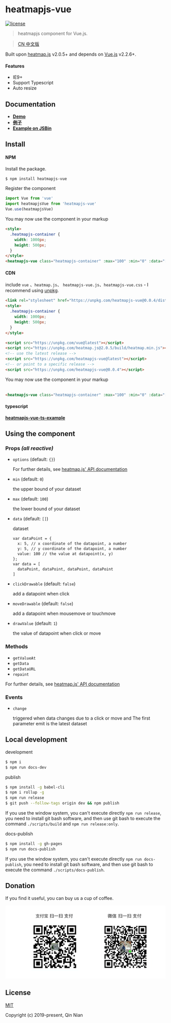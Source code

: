 # heatmapjs-vue

[![license](https://img.shields.io/github/license/nqdy666/heatmapjs-vue.svg)](https://github.com/nqdy666/heatmapjs-vue/blob/dev/LICENSE)

> heatmapjs component for Vue.js.

> [CN 中文版](./README.zh_CN.md)

Built upon [heatmap.js](https://www.patrick-wied.at/static/heatmapjs/) v2.0.5+ and depends on [Vue.js](https://vuejs.org/) v2.2.6+.

#### Features
- IE9+
- Support Typescript
- Auto resize

## Documentation
- **[Demo](https://nqdy666.github.io/heatmapjs-vue/)**
- **[例子](https://nqdy666.github.io/heatmapjs-vue/cn/)**
- **[Example on JSBin](https://jsbin.com/quwakos/edit?html,css,js,output)**

## Install

#### NPM
Install the package.

```bash
$ npm install heatmapjs-vue
```

Register the component

```js
import Vue from 'vue'
import heatmapjsVue from 'heatmapjs-vue'
Vue.use(heatmapjsVue)
```

You may now use the component in your markup

```html
<style>
  .heatmapjs-container {
    width: 1000px;
    height: 500px;
  }
</style>
<heatmapjs-vue class="heatmapjs-container" :max="100" :min="0" :data="[{ x: 10, y: 15, value: 5}]"></heatmapjs-vue>
```

#### CDN

include `vue` 、`heatmap.js`、 `heatmapjs-vue.js`、`heatmapjs-vue.css` - I recommend using [unpkg](https://unpkg.com/#/).

```html
<link rel="stylesheet" href="https://unpkg.com/heatmapjs-vue@0.0.4/dist/heatmapjs-vue.css"/>
<style>
  .heatmapjs-container {
    width: 1000px;
    height: 500px;
  }
</style>
```

```html
<script src="https://unpkg.com/vue@latest"></script>
<script src="https://unpkg.com/heatmap.js@2.0.5/build/heatmap.min.js"></script>
<!-- use the latest release -->
<script src="https://unpkg.com/heatmapjs-vue@latest"></script>
<!-- or point to a specific release -->
<script src="https://unpkg.com/heatmapjs-vue@0.0.4"></script>
```

You may now use the component in your markup

```html

<heatmapjs-vue class="heatmapjs-container" :max="100" :min="0" :data="[{ x: 10, y: 15, value: 5}]"></heatmapjs-vue>
```

#### typescript
**[heatmapjs-vue-ts-example](https://github.com/nqdy666/heatmapjs-vue-ts-example)**

## Using the component

### Props *(all reactive)*
* `options` (default: `{}`)

  For further details, see [heatmap.js' API documentation](https://www.patrick-wied.at/static/heatmapjs/docs.html)

* `min` (default: `0`)
  
  the upper bound of your dataset
  
* `max` (default: `100`)

  the lower bound of your dataset
  
* `data` (default: `[]`)

  dataset
  ```
  var dataPoint = { 
    x: 5, // x coordinate of the datapoint, a number 
    y: 5, // y coordinate of the datapoint, a number
    value: 100 // the value at datapoint(x, y)
  };
  var data = [
    dataPoint, dataPoint, dataPoint, dataPoint
  ]
  ```
* `clickDrawable` (default: `false`)

  add a datapoint when click

* `moveDrawable` (default: `false`)

  add a datapoint when mousemove or touchmove

* `drawValue`  (default: `1`)

  the value of datapoint when click or move

### Methods
* `getValueAt`
* `getData`
* `getDataURL`
* `repaint`

For further details, see [heatmap.js' API documentation](https://www.patrick-wied.at/static/heatmapjs/docs.html)

### Events
* `change`

  triggered when data changes due to a click or move and The first parameter emit is the latest dataset

## Local development

development
```bash
$ npm i
$ npm run docs-dev
```

publish
```bash
$ npm install -g babel-cli
$ npm i rollup -g
$ npm run release
$ git push --follow-tags origin dev && npm publish
```
If you use the window system, you can't execute directly `npm run release`, you need to install git bash software, and then use git bash to execute the command `./scripts/build` and `npm run release:only`.

docs-publish
```bash
$ npm install -g gh-pages
$ npm run docs-publish
```
If you use the window system, you can't execute directly `npm run docs-publish`, you need to install git bash software, and then use git bash to execute the command `./scripts/docs-publish`.

## Donation
If you find it useful, you can buy us a cup of coffee.

<img width="650" src="https://raw.githubusercontent.com/nqdy666/heatmapjs-vue/dev/docs/assets/images/qrcode-donation.png" alt="donation">

## License

[MIT](https://github.com/nianqin/heatmapjs-vue/blob/master/LICENSE.md)

Copyright (c) 2019-present, Qin Nian
